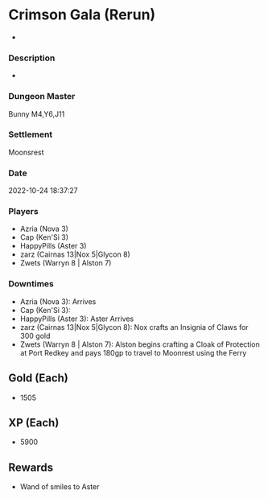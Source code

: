 # Crimson Gala (Rerun)
-
### Description
-
### Dungeon Master
Bunny M4,Y6,J11
### Settlement
Moonsrest
### Date
2022-10-24 18:37:27
### Players
* Azria (Nova 3)
* Cap (Ken'Si 3)
* HappyPills (Aster 3)
* zarz (Cairnas 13|Nox 5|Glycon 8)
* Zwets (Warryn 8 | Alston 7)
### Downtimes
* Azria (Nova 3): Arrives
* Cap (Ken'Si 3): 
* HappyPills (Aster 3): Aster Arrives
* zarz (Cairnas 13|Nox 5|Glycon 8): Nox crafts an Insignia of Claws for 300 gold
* Zwets (Warryn 8 | Alston 7): Alston begins crafting a Cloak of Protection at Port Redkey and pays 180gp to travel to Moonrest using the Ferry
## Gold (Each)
* 1505
## XP (Each)
* 5900
## Rewards
* Wand of smiles to Aster